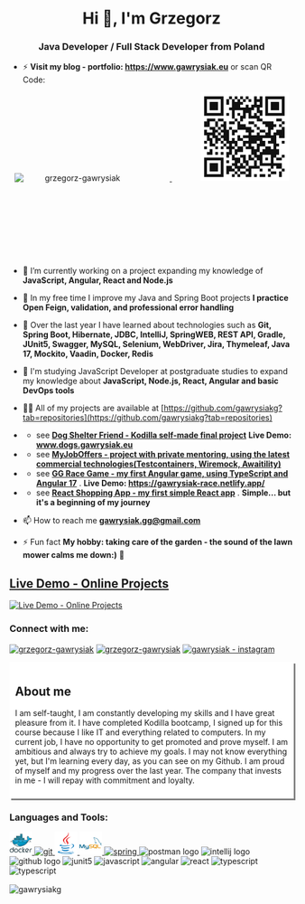 <h1 align="center">Hi 👋, I'm Grzegorz</h1>
<h3 align="center">Java Developer / Full Stack Developer from Poland</h3>

- ⚡ **Visit my blog - portfolio:  https://www.gawrysiak.eu**  or scan QR Code:
<p align="center">
  <a href="https://www.gawrysiak.eu" target="blank">
    <img src="https://gawrysiak.eu/wp-content/uploads/2023/11/kissocial.png" alt="grzegorz-gawrysiak" height="150" width="225" style="padding-right: 50px; display: inline-block;" />
  </a>

  <a href="https://www.gawrysiak.eu" target="blank">
    <img src="https://github.com/gawrysiakg/repository-finder/blob/master/src/main/resources/images/fotokodsmall.png" alt="grzegorz-gawrysiak" height="157" width="157" style="padding-left: 50px; display: inline-block;" />
  </a>
</p>
  
- 🔭  I’m currently working on a project expanding my knowledge of **JavaScript, Angular, React and Node.js**
- 🔭  In my free time I improve my Java and Spring Boot projects **I practice Open Feign, validation, and professional error handling**

- 🌱  Over the last year I have learned about technologies such as **Git, Spring Boot, Hibernate, JDBC, IntelliJ, SpringWEB, REST API, Gradle, JUnit5, Swagger, MySQL, Selenium, WebDriver, Jira, Thymeleaf, Java 17, Mockito, Vaadin, Docker, Redis**
- 🌱  I'm studying JavaScript Developer at postgraduate studies to expand my knowledge about  **JavaScript, Node.js, React, Angular and basic DevOps tools**

- 👨‍💻  All of my projects are available at [https://github.com/gawrysiakg?tab=repositories](https://github.com/gawrysiakg?tab=repositories)
- -  see [**Dog Shelter Friend - Kodilla self-made final project**](https://github.com/gawrysiakg/dog-shelter-friend) **Live Demo: www.dogs.gawrysiak.eu**
- -  see [**MyJobOffers - project with private mentoring, using the latest commercial technologies(Testcontainers, Wiremock, Awaitility)**](https://github.com/gawrysiakg/MyJobOffers)
- -  see [**GG Race Game - my first Angular game, using TypeScript and Angular 17**](https://github.com/gawrysiakg/gg-race) . **Live Demo: https://gawrysiak-race.netlify.app/**
- -  see [**React Shopping App - my first simple React app**](https://github.com/gawrysiakg/react-shopping-app) . **Simple... but it's a beginning of my journey**


-  📫 How to reach me **gawrysiak.gg@gmail.com**

- ⚡ Fun fact **My hobby: taking care of the garden - the sound of the lawn mower calms me down:)** 🏡


## [Live Demo - Online Projects](https://gawrysiakg.github.io/)
<a href="https://gawrysiakg.github.io/">
  <img src="https://gawrysiakg.github.io/src/panel.png" alt="Live Demo - Online Projects">
</a>



<h3 align="left">Connect with me:</h3>
<p align="left"> 
<a href="https://linkedin.com/in/gawrysiak" target="blank"><img align="center" src="https://raw.githubusercontent.com/rahuldkjain/github-profile-readme-generator/master/src/images/icons/Social/linked-in-alt.svg" alt="grzegorz-gawrysiak" height="35" width="45"  margin: 20px; /></a>
  <a href="https://www.gawrysiak.eu" target="blank"><img align="center" src="https://gawrysiak.eu/wp-content/uploads/2023/10/site.png" alt="grzegorz-gawrysiak" height="40" width="40" margin: 20px;/></a>
   <a href="https://www.instagram.com/gawrysiak.eu/" target="blank"><img align="center" src="https://upload.wikimedia.org/wikipedia/commons/thumb/9/95/Instagram_logo_2022.svg/1200px-Instagram_logo_2022.svg.png" alt="gawrysiak - instagram" height="40" width="40" margin: 20px;/></a>
</p>


 <div style="background-color: white; padding: 10px; box-shadow: 3px 3px grey; margin-bottom: 10px; ">
            <h2>About me</h2>
                <p>I am self-taught, I am constantly developing my skills and I have great pleasure from it. I have completed Kodilla bootcamp, I signed up for this course because I like IT and everything related to computers. In my current job, I have no opportunity to get promoted and prove myself. I am ambitious and always try to achieve my goals. I may not know everything yet, but I'm learning every day, as you can see on my Github. I am proud of myself and my progress over the last year. The company that invests in me - I will repay with commitment and loyalty.</p>
        </div>

<h3 align="left">Languages and Tools:</h3>
<p align="left"> 
 <a href="https://www.docker.com/" target="_blank" rel="noreferrer"> <img src="https://raw.githubusercontent.com/devicons/devicon/master/icons/docker/docker-original-wordmark.svg" alt="docker" width="40" height="40"/> </a> 
 <a href="https://git-scm.com/" target="_blank" rel="noreferrer"> <img src="https://www.vectorlogo.zone/logos/git-scm/git-scm-icon.svg" alt="git" width="40" height="40"/> </a> 
 <a href="https://www.java.com" target="_blank" rel="noreferrer"> <img src="https://raw.githubusercontent.com/devicons/devicon/master/icons/java/java-original.svg" alt="java" width="40" height="40"/> </a> 
 <a href="https://www.mysql.com/" target="_blank" rel="noreferrer"> <img src="https://raw.githubusercontent.com/devicons/devicon/master/icons/mysql/mysql-original-wordmark.svg" alt="mysql" width="40" height="40"/> </a> 
 <a href="https://spring.io/" target="_blank" rel="noreferrer"> <img src="https://www.vectorlogo.zone/logos/springio/springio-icon.svg" alt="spring" width="40" height="40"/> </a>
 <img src="https://www.svgrepo.com/show/354202/postman-icon.svg" height="45" width="45" alt="postman logo"  title="Postman"  />
  <img src="https://upload.wikimedia.org/wikipedia/commons/thumb/9/9c/IntelliJ_IDEA_Icon.svg/2048px-IntelliJ_IDEA_Icon.svg.png" height="45" width="45" alt="intellij logo"  title="IntelliJ IDEA"  />
   <img src="https://cdn.jsdelivr.net/gh/devicons/devicon/icons/github/github-original.svg" height="45" width="45" alt="github logo"  title="GitHub"  />
 <img src="https://junit.org/junit5/assets/img/junit5-logo.png" height="45" width="45" alt="junit5"  title="JUnit5"  />
   <img src="https://upload.wikimedia.org/wikipedia/commons/thumb/9/99/Unofficial_JavaScript_logo_2.svg/1200px-Unofficial_JavaScript_logo_2.svg.png" height="45" width="45" alt="javascript"  title="JavaScript"  />
   <img src="https://upload.wikimedia.org/wikipedia/commons/thumb/c/cf/Angular_full_color_logo.svg/800px-Angular_full_color_logo.svg.png" height="45" width="45" alt="angular"  title="Angular"  />
   <img src="https://upload.wikimedia.org/wikipedia/commons/thumb/3/30/React_Logo_SVG.svg/1200px-React_Logo_SVG.svg.png" height="45" width="45" alt="react"  title="React"  />
   <img src="https://upload.wikimedia.org/wikipedia/commons/thumb/4/4c/Typescript_logo_2020.svg/1200px-Typescript_logo_2020.svg.png" height="45" width="45" alt="typescript"  title="TypeScript"  />
   <img src="https://images.credly.com/images/a2790314-008a-4c3d-9553-f5e84eb359ba/image.png" height="45" width="45" alt="typescript"  title="PSM_I"  />
</p>

<p><img align="center" src="https://github-readme-stats.vercel.app/api/top-langs?username=gawrysiakg&show_icons=true&locale=en&layout=compact" alt="gawrysiakg" /></p>

